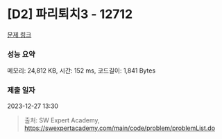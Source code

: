 # [D2] 파리퇴치3 - 12712 

[문제 링크](https://swexpertacademy.com/main/code/problem/problemDetail.do?contestProbId=AXuARWAqDkQDFARa) 

### 성능 요약

메모리: 24,812 KB, 시간: 152 ms, 코드길이: 1,841 Bytes

### 제출 일자

2023-12-27 13:30



> 출처: SW Expert Academy, https://swexpertacademy.com/main/code/problem/problemList.do